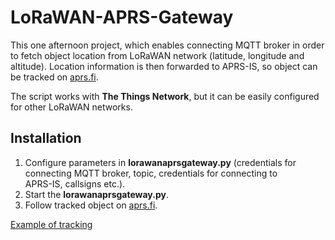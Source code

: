 # LoRaWAN-APRS-Gateway

This one afternoon project, which enables connecting MQTT broker in order to fetch object location from LoRaWAN network (latitude, longitude and altitude). Location information is then forwarded to APRS-IS, so object can be tracked on [aprs.fi](https://aprs.fi/).

The script works with **The Things Network**, but it can be easily configured for other LoRaWAN networks.

## Installation
1. Configure parameters in **lorawanaprsgateway.py** (credentials for connecting MQTT broker, topic, credentials for connecting to   
APRS-IS, callsigns etc.).
2. Start the **lorawanaprsgateway.py**.
3. Follow tracked object on [aprs.fi](https://aprs.fi/).


[Example of tracking](images/screenshot.png)

